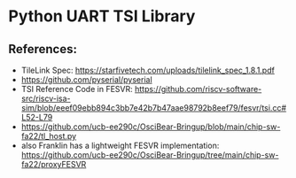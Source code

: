 # Python UART TSI Library

## References:
- TileLink Spec: https://starfivetech.com/uploads/tilelink_spec_1.8.1.pdf
- https://github.com/pyserial/pyserial
- TSI Reference Code in FESVR: https://github.com/riscv-software-src/riscv-isa-sim/blob/eeef09ebb894c3bb7e42b7b47aae98792b8eef79/fesvr/tsi.cc#L52-L79
- https://github.com/ucb-ee290c/OsciBear-Bringup/blob/main/chip-sw-fa22/tl_host.py
- also Franklin has a lightweight FESVR implementation: https://github.com/ucb-ee290c/OsciBear-Bringup/tree/main/chip-sw-fa22/proxyFESVR